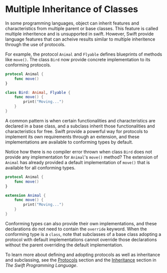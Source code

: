 
# Multiple Inheritance of Classes
In some programming languages, object can inherit features and characteristics from multiple parent or base classes. This feature is called multiple inheritence and is unsupported in swift. However, Swift provide language features that can acheive results similar to multiple inheritence through the use of protocols.

For example, the protocol `Animal` and `Flyable` defines blueprints of methods like `move()`. The class `Bird` now provide concrete implementation to its conforming protocols.

```swift
protocol Animal {
    func move()
}

class Bird: Animal, Flyable {
    func move() {
        print("Moving...")
    }
}

```
A common pattern is when certain functionalities and characteristics are declared in a base class, and a subclass inherit those functionalities and characteristics for free. Swift provide a powerful way for protocols to implement its own requirements through an extension, and these implementations are available to conforming types by default.

Notice how there is no compiler error thrown when class `Bird` does not provide any implementation for `Animal`'s `move()` method? The extension of `Animal` has already provided a default implementation of `move()` that is available for all conforming types.
  
```swift
protocol Animal {
    func move()
}

extension Animal {
    func move() {
        print("Moving...")
    }
}
```

Conforming types can also provide their own implementations, and these declarations do not need to contain the `override` keyword. When the conforming type is a `class`, note that subclasses of a base class adopting a protocol with default implementations cannot override those declarations without the parent overriding the default implementation. 

To learn more about defining and adopting protocols as well as inheritance and subclassing, see the [Protocols](https://docs.swift.org/swift-book/LanguageGuide/Protocols.html) section and the [Inheritance](https://docs.swift.org/swift-book/LanguageGuide/Inheritance.html) section in _The Swift Programming Language_.
